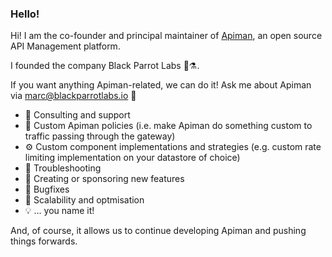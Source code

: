 ### Hello!

Hi! I am the co-founder and principal maintainer of [Apiman](https://www.github.com/apiman/apiman), an open source API Management platform.

I founded the company Black Parrot Labs 🦜⚗️.

If you want anything Apiman-related, we can do it! Ask me about Apiman via marc@blackparrotlabs.io 💬

* 💼 Consulting and support
* 👷 Custom Apiman policies (i.e. make Apiman do something custom to traffic passing through the gateway)
* ⚙️ Custom component implementations and strategies (e.g. custom rate limiting implementation on your datastore of choice)
* 🔎 Troubleshooting
* 🌱 Creating or sponsoring new features
* 🐛 Bugfixes
* 🚀 Scalability and optmisation 
* 💡 ... you name it!

And, of course, it allows us to continue developing Apiman and pushing things forwards.
